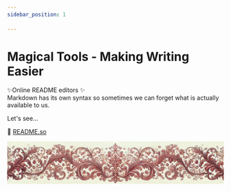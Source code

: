 ```yaml
---
sidebar_position: 1

---
```


# Magical Tools - Making Writing Easier

✨Online README editors ✨  
Markdown has its own syntax so sometimes we can forget what is actually available to us.  
  
Let's see...  
  
  
  
🔗 [README.so](https://readme.so/editor)  


![ornament](../red-small.png)
